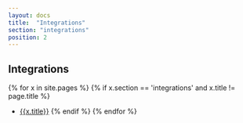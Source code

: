 ```yaml
---
layout: docs
title:  "Integrations"
section: "integrations"
position: 2
---
```


## Integrations

{% for x in site.pages %}
  {% if x.section == 'integrations' and x.title != page.title %}
- [{{x.title}}]({{site.baseurl}}{{x.url}})
  {% endif %}
{% endfor %}
